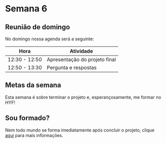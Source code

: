 # Semana 6

## Reunião de domingo

No domingo nossa agenda será a seguinte:

| Hora | Atividade |
| ------------- | --------------------------------- |
| 12:30 - 12:50 | Apresentação do projeto final |
| 12:50 - 13:30 | Pergunta e respostas |

## Metas da semana

Esta semana é sobre terminar o projeto e, esperançosamente, me formar no HYF!

## Sou formado?

Nem todo mundo se forma imediatamente após concluir o projeto, clique [aqui](./MAKEME.md) para mais informações.
